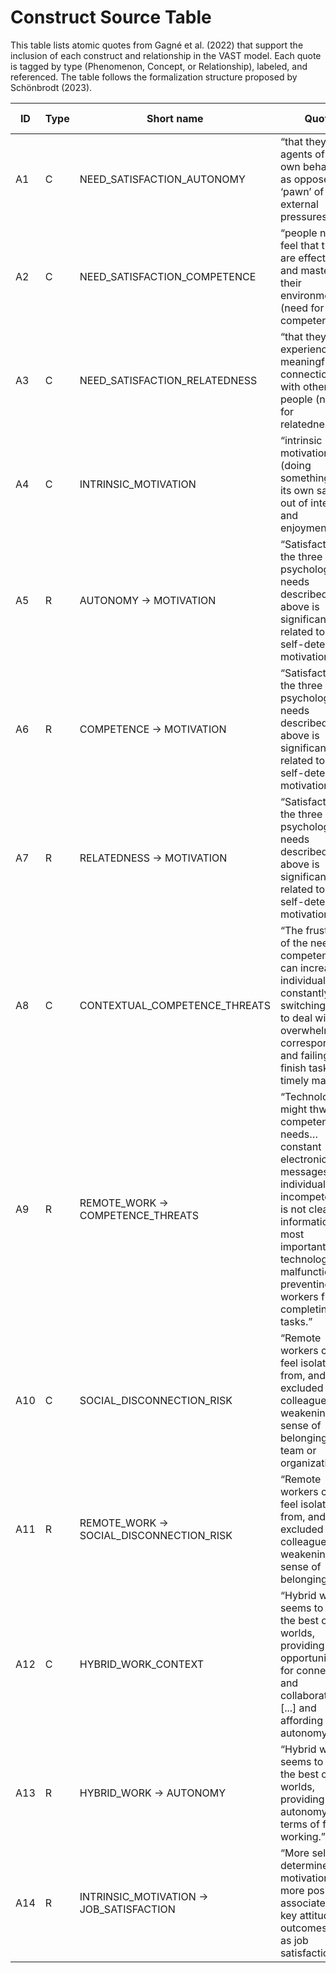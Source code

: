 
# Construct Source Table 

This table lists atomic quotes from Gagné et al. (2022) that support the inclusion of each construct and relationship in the VAST model. Each quote is tagged by type (Phenomenon, Concept, or Relationship), labeled, and referenced. The table follows the formalization structure proposed by Schönbrodt (2023).

| ID | Type | Short name | Quote | Reference | rel. type | Comment | Incl. (Y/N) |
|----|------|------------|-------|-----------|-----------|---------|-------------|
| A1 | C | NEED_SATISFACTION_AUTONOMY | “that they are agents of their own behaviour as opposed to a ‘pawn’ of external pressures” | Gagné et al. (2022), p. 3 | – | Core SDT definition | Y |
| A2 | C | NEED_SATISFACTION_COMPETENCE | “people need to feel that they are effective and masters of their environment (need for competence)” | Gagné et al. (2022), p. 3 | – | Core SDT definition | Y |
| A3 | C | NEED_SATISFACTION_RELATEDNESS | “that they experience meaningful connections with other people (need for relatedness)” | Gagné et al. (2022), p. 3 | – | Core SDT definition | Y |
| A4 | C | INTRINSIC_MOTIVATION | “intrinsic motivation (doing something for its own sake, out of interest and enjoyment)” | Gagné et al. (2022), p. 3 | – | Core SDT motivation type | Y |
| A5 | R | AUTONOMY → MOTIVATION | “Satisfaction of the three psychological needs described above is significantly related to more self-determined motivation.” | Gagné et al. (2022), p. 7 | c | General SDT claim; modeled separately | Y |
| A6 | R | COMPETENCE → MOTIVATION | “Satisfaction of the three psychological needs described above is significantly related to more self-determined motivation.” | Gagné et al. (2022), p. 7 | c | Core SDT path | Y |
| A7 | R | RELATEDNESS → MOTIVATION | “Satisfaction of the three psychological needs described above is significantly related to more self-determined motivation.” | Gagné et al. (2022), p. 7 | c | Core SDT path | Y |
| A8 | C | CONTEXTUAL_COMPETENCE_THREATS | “The frustration of the need for competence can increase if individuals are constantly switching tasks to deal with overwhelming correspondence and failing to finish tasks in a timely manner.” | Gagné et al. (2022), p. 14 | – | Summarized as latent construct for work design failures | Y |
| A9 | R | REMOTE_WORK → COMPETENCE_THREATS | “Technology might thwart competence needs… constant electronic messages... individuals feel incompetent if it is not clear what information is most important… technology can malfunction, preventing workers from completing tasks.” | Gagné et al. (2022), p. 14 | c | Inferred link between remote work context and competence barriers | Y |
| A10 | C | SOCIAL_DISCONNECTION_RISK | “Remote workers can feel isolated from, and excluded by, colleagues [...] weakening their sense of belonging to a team or organization.” | Gagné et al. (2022), p. 15 | – | Basis for mediator between remote work and relatedness satisfaction | Y |
| A11 | R | REMOTE_WORK → SOCIAL_DISCONNECTION_RISK | “Remote workers can feel isolated from, and excluded by, colleagues [...] weakening their sense of belonging...” | Gagné et al. (2022), p. 15 | c | Justifies modeling `SOCIAL_DISCONNECTION_RISK` as a mediating construct | Y |
| A12 | C | HYBRID_WORK_CONTEXT | “Hybrid work seems to offer the best of both worlds, providing opportunities for connection and collaboration [...] and affording autonomy” | Gagné et al. (2022), p. 15 | – | Used as distinct input concept | Y |
| A13 | R | HYBRID_WORK → AUTONOMY | “Hybrid work seems to offer the best of both worlds, providing [...] autonomy in terms of flexible working.” | Gagné et al. (2022), p. 15 | c | Modeled as direct positive causal influence | Y |
| A14 | R | INTRINSIC_MOTIVATION → JOB_SATISFACTION | “More self-determined [...] motivation is more positively associated with key attitudinal outcomes, such as job satisfaction.” | Gagné et al. (2022), p. 7 | r | Reasoning link to model attitudinal outcome; mechanism unspecified | Y |
